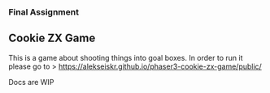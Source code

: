 ### Final Assignment
## Cookie ZX Game

This is a game about shooting things into goal boxes.
In order to run it please go to > https://alekseiskr.github.io/phaser3-cookie-zx-game/public/

Docs are WIP
